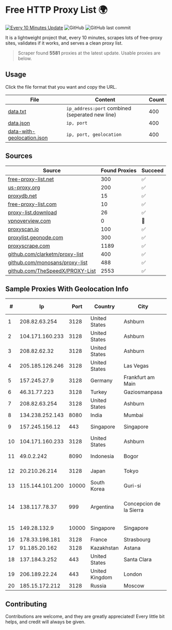 
# Free HTTP Proxy List 🌍

[![Every 10 Minutes Update](https://github.com/mertguvencli/http-proxy-list/actions/workflows/main.yml/badge.svg?branch=main)](https://github.com/mertguvencli/http-proxy-list/actions/workflows/main.yml)
![GitHub](https://img.shields.io/github/license/mertguvencli/http-proxy-list)
![GitHub last commit](https://img.shields.io/github/last-commit/mertguvencli/http-proxy-list)

It is a lightweight project that, every 10 minutes, scrapes lots of free-proxy sites, validates if it works, and serves a clean proxy list.


> Scraper found **5581** proxies at the latest update. Usable proxies are below.

## Usage

Click the file format that you want and copy the URL.


|File|Content|Count|
|----|-------|-----|
|[data.txt](https://raw.githubusercontent.com/mertguvencli/http-proxy-list/main/proxy-list/data.txt)|`ip_address:port` combined (seperated new line)|400|
|[data.json](https://raw.githubusercontent.com/mertguvencli/http-proxy-list/main/proxy-list/data.json)|`ip, port`|400|
|[data-with-geolocation.json](https://raw.githubusercontent.com/mertguvencli/http-proxy-list/main/proxy-list/data-with-geolocation.json)|`ip, port, geolocation`|400|

## Sources

|Source|Found Proxies|Succeed|
|------|-------------|-------|
|[free-proxy-list.net](https://free-proxy-list.net)|300|✅|
|[us-proxy.org](https://www.us-proxy.org)|200|✅|
|[proxydb.net](http://proxydb.net)|15|✅|
|[free-proxy-list.com](https://free-proxy-list.com/?page=&port=&type%5B%5D=http&type%5B%5D=https&up_time=0&search=Search)|10|✅|
|[proxy-list.download](https://www.proxy-list.download/HTTP)|26|✅|
|[vpnoverview.com](https://vpnoverview.com/privacy/anonymous-browsing/free-proxy-servers)|0|🚫|
|[proxyscan.io](https://www.proxyscan.io)|100|✅|
|[proxylist.geonode.com](https://proxylist.geonode.com/api/proxy-list?limit=300&page=1&sort_by=lastChecked&sort_type=desc&protocols=http,https)|300|✅|
|[proxyscrape.com](https://api.proxyscrape.com/v2/?request=displayproxies&protocol=http&timeout=10000&country=all&ssl=all&anonymity=all)|1189|✅|
|[github.com/clarketm/proxy-list](https://raw.githubusercontent.com/clarketm/proxy-list/master/proxy-list-raw.txt)|400|✅|
|[github.com/monosans/proxy-list](https://raw.githubusercontent.com/monosans/proxy-list/main/proxies/http.txt)|488|✅|
|[github.com/TheSpeedX/PROXY-List](https://raw.githubusercontent.com/TheSpeedX/PROXY-List/master/http.txt)|2553|✅|


## Sample Proxies With Geolocation Info

|#|Ip|Port|Country|City|Internet Service Provider|
|-|--|----|-------|----|-------------------------|
|1|208.82.63.254|3128|United States|Ashburn|Bernardi Sounds|
|2|104.171.160.233|3128|United States|Ashburn|Sneaker Server|
|3|208.82.62.32|3128|United States|Ashburn|Bernardi Sounds|
|4|205.185.126.246|3128|United States|Las Vegas|FranTech Solutions|
|5|157.245.27.9|3128|Germany|Frankfurt am Main|DigitalOcean, LLC|
|6|46.31.77.223|3128|Turkey|Gaziosmanpasa|Talha Bogaz|
|7|208.82.63.254|3128|United States|Ashburn|Bernardi Sounds|
|8|134.238.252.143|8080|India|Mumbai|Google LLC|
|9|157.245.156.12|443|Singapore|Singapore|DigitalOcean, LLC|
|10|104.171.160.233|3128|United States|Ashburn|Sneaker Server|
|11|49.0.2.242|8090|Indonesia|Bogor|PT Usaha Adi Sanggoro|
|12|20.210.26.214|3128|Japan|Tokyo|Microsoft Corporation|
|13|115.144.101.200|10000|South Korea|Guri-si|Korea Telecom|
|14|138.117.78.37|999|Argentina|Concepcion de la Sierra|Marandu Comunicaciones Sociedad Del Estado|
|15|149.28.132.9|10000|Singapore|Singapore|The Constant Company|
|16|178.33.198.181|3128|France|Strasbourg|OVH SAS|
|17|91.185.20.162|3128|Kazakhstan|Astana|TTC Network|
|18|137.184.3.252|443|United States|Santa Clara|DigitalOcean, LLC|
|19|206.189.22.24|443|United Kingdom|London|DigitalOcean, LLC|
|20|185.15.172.212|3128|Russia|Moscow|SafeData LLC|



## Contributing

Contributions are welcome, and they are greatly appreciated! Every
little bit helps, and credit will always be given.

